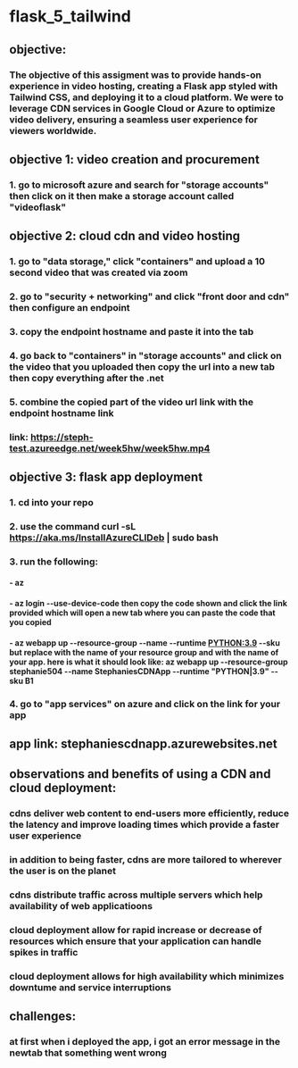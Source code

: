 # flask_5_tailwind


## objective:

### The objective of this assigment was to provide hands-on experience in video hosting, creating a Flask app styled with Tailwind CSS, and deploying it to a cloud platform. We were to leverage CDN services in Google Cloud or Azure to optimize video delivery, ensuring a seamless user experience for viewers worldwide.

## objective 1: video creation and procurement

### 1. go to microsoft azure and search for "storage accounts" then click on it then make a storage account called "videoflask"



## objective 2: cloud cdn and video hosting

### 1. go to "data storage," click "containers" and upload a 10 second video that was created via zoom 

### 2. go to "security + networking" and click "front door and cdn" then configure an endpoint

### 3. copy the endpoint hostname and paste it into the tab

### 4. go back to "containers" in "storage accounts" and click on the video that you uploaded then copy the url into a new tab then copy everything after the .net

### 5. combine the copied part of the video url link with the endpoint hostname link 

### link: https://steph-test.azureedge.net/week5hw/week5hw.mp4



## objective 3: flask app deployment

### 1. cd into your repo

### 2. use the command curl -sL https://aka.ms/InstallAzureCLIDeb | sudo bash

### 3. run the following:

#### - az 

#### - az login --use-device-code then copy the code shown and click the link provided which will open a new tab where you can paste the code that you copied

#### - az webapp up --resource-group <groupname> --name <app-name> --runtime <PYTHON:3.9> --sku <B1> but replace <groupname> with the name of your resource group and <appname> with the name of your app. here is what it should look like: az webapp up --resource-group stephanie504 --name StephaniesCDNApp --runtime "PYTHON|3.9" --sku B1

### 4. go to "app services" on azure and click on the link for your app



## app link: stephaniescdnapp.azurewebsites.net



## observations and benefits of using a CDN and cloud deployment:

### cdns deliver web content to end-users more efficiently, reduce the latency and improve loading times which provide a faster user experience

### in addition to being faster, cdns are more tailored to wherever the user is on the planet

### cdns distribute traffic across multiple servers which help availability of web applicatioons

### cloud deployment allow for rapid increase or decrease of resources which ensure that your application can handle spikes in traffic

### cloud deployment allows for high availability which minimizes downtume and service interruptions


## challenges:

### at first when i deployed the app, i got an error message in the newtab that something went wrong